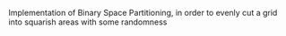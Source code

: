 Implementation of Binary Space Partitioning, in order to evenly cut a grid into squarish areas with some randomness

